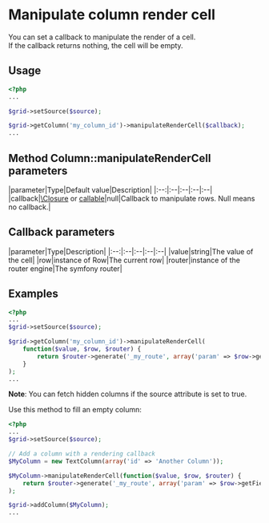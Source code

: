 Manipulate column render cell
=============================

You can set a callback to manipulate the render of a cell.  
If the callback returns nothing, the cell will be empty.

## Usage

```php
<?php
...

$grid->setSource($source);

$grid->getColumn('my_column_id')->manipulateRenderCell($callback);
...
```

## Method Column::manipulateRenderCell parameters

|parameter|Type|Default value|Description|
|:--:|:--|:--|:--|:--|
|callback|[\Closure](http://php.net/manual/en/functions.anonymous.php) or [callable](http://php.net/manual/en/language.types.callable.php)|null|Callback to manipulate rows. Null means no callback.|

## Callback parameters

|parameter|Type|Description|
|:--:|:--|:--|:--|:--|
|value|string|The value of the cell|
|row|instance of Row|The current row|
|router|instance of the router engine|The symfony router|

## Examples

```php
<?php
...
$grid->setSource($source);

$grid->getColumn('my_column_id')->manipulateRenderCell(
    function($value, $row, $router) {
        return $router->generate('_my_route', array('param' => $row->getField('column4')));
    }
);
...
```

**Note**: You can fetch hidden columns if the source attribute is set to true.

Use this method to fill an empty column:

```php
<?php
...
$grid->setSource($source);

// Add a column with a rendering callback
$MyColumn = new TextColumn(array('id' => 'Another Column'));

$MyColumn->manipulateRenderCell(function($value, $row, $router) {
    return $router->generate('_my_route', array('param' => $row->getField('column4')));}
);

$grid->addColumn($MyColumn);
...
```
